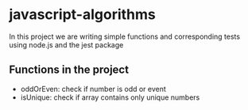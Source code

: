 # javascript-algorithms

In this project we are writing simple functions and corresponding tests using node.js and the jest package

## Functions in the project

- oddOrEven: check if number is odd or event
- isUnique: check if array contains only unique numbers
